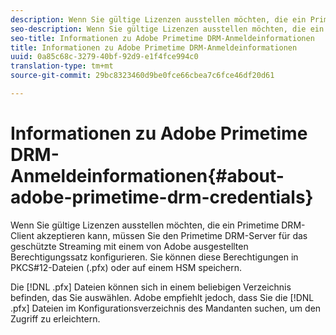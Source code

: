 ```yaml
---
description: Wenn Sie gültige Lizenzen ausstellen möchten, die ein Primetime DRM-Client akzeptieren kann, müssen Sie den Primetime DRM-Server für das geschützte Streaming mit einem von Adobe ausgestellten Berechtigungssatz konfigurieren. Sie können diese Berechtigungen in PKCS#12-Dateien (.pfx) oder auf einem HSM speichern.
seo-description: Wenn Sie gültige Lizenzen ausstellen möchten, die ein Primetime DRM-Client akzeptieren kann, müssen Sie den Primetime DRM-Server für das geschützte Streaming mit einem von Adobe ausgestellten Berechtigungssatz konfigurieren. Sie können diese Berechtigungen in PKCS#12-Dateien (.pfx) oder auf einem HSM speichern.
seo-title: Informationen zu Adobe Primetime DRM-Anmeldeinformationen
title: Informationen zu Adobe Primetime DRM-Anmeldeinformationen
uuid: 0a85c68c-3279-40bf-92d9-e1f4fce994c0
translation-type: tm+mt
source-git-commit: 29bc8323460d9be0fce66cbea7c6fce46df20d61

---
```



# Informationen zu Adobe Primetime DRM-Anmeldeinformationen{#about-adobe-primetime-drm-credentials}

Wenn Sie gültige Lizenzen ausstellen möchten, die ein Primetime DRM-Client akzeptieren kann, müssen Sie den Primetime DRM-Server für das geschützte Streaming mit einem von Adobe ausgestellten Berechtigungssatz konfigurieren. Sie können diese Berechtigungen in PKCS#12-Dateien (.pfx) oder auf einem HSM speichern.

Die [!DNL .pfx] Dateien können sich in einem beliebigen Verzeichnis befinden, das Sie auswählen. Adobe empfiehlt jedoch, dass Sie die [!DNL .pfx] Dateien im Konfigurationsverzeichnis des Mandanten suchen, um den Zugriff zu erleichtern.
